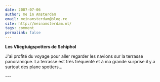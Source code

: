 ```yaml
---
date: 2007-07-06
author: me in Amsterdam
email: meinamsterdam@blog.re
site: http://meinamsterdam.nl/
tags: comment
permalink: false
---
```


<!-- TB -->
<p><strong>Les Vliegtuigspotters de Schiphol</strong></p>
<p>J'ai profité du voyage pour aller regarder les navions sur la terrasse panoramique. La terrasse est très fréquenté et à ma grande surprise il y a surtout des plane spotters...</p>
---
